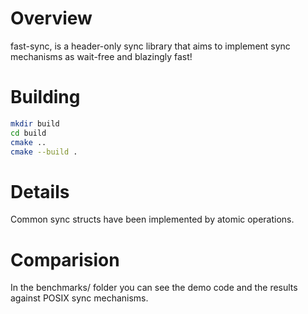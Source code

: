 # Overview
fast-sync, is a header-only sync library that aims to implement sync mechanisms as wait-free and blazingly fast!

# Building
```bash
mkdir build
cd build
cmake ..
cmake --build .
```

# Details
Common sync structs have been implemented by atomic operations.

# Comparision
In the benchmarks/ folder you can see the demo code and the results against POSIX sync mechanisms.